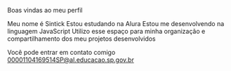 Boas vindas ao meu perfil 

Meu nome é Sintick
Estou estudando na Alura
Estou me desenvolvendo na linguagem JavaScript
Utilizo esse espaço para minha organização e compartilhamento dos meu projetos desenvolvidos

Você pode entrar em contato comigo 
00001104169514SP@al.educacao.sp.gov.br


